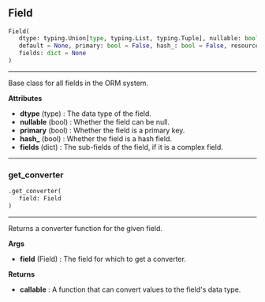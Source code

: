 #


## Field
```python 
Field(
   dtype: typing.Union[type, typing.List, typing.Tuple], nullable: bool = True,
   default = None, primary: bool = False, hash_: bool = False, resource: bool = False,
   fields: dict = None
)
```


---
Base class for all fields in the ORM system.


**Attributes**

* **dtype** (type) : The data type of the field.
* **nullable** (bool) : Whether the field can be null.
* **primary** (bool) : Whether the field is a primary key.
* **hash_** (bool) : Whether the field is a hash field.
* **fields** (dict) : The sub-fields of the field, if it is a complex field.


----


### get_converter
```python
.get_converter(
   field: Field
)
```

---
Returns a converter function for the given field.


**Args**

* **field** (Field) : The field for which to get a converter.


**Returns**

* **callable**  : A function that can convert values to the field's data type.

